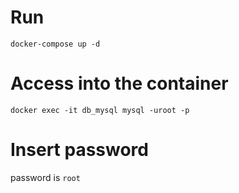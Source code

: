 # Run

```
docker-compose up -d
```

# Access into the container

```
docker exec -it db_mysql mysql -uroot -p
```

# Insert password

password is `root`
